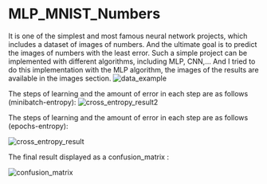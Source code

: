# MLP_MNIST_Numbers
It is one of the simplest and most famous neural network projects, which includes a dataset of images of numbers.
And the ultimate goal is to predict the images of numbers with the least error.
Such a simple project can be implemented with different algorithms, including MLP, CNN,...
And I tried to do this implementation with the MLP algorithm, the images of the results are available in the images section.
![data_example](https://github.com/payamsaemij/MLP_MNIST_Numbers/assets/109211741/b58c3c75-1975-41a2-8226-b8c5e007e4be)


The steps of learning and the amount of error in each step are as follows (minibatch-entropy):
![cross_entropy_result2](https://github.com/payamsaemij/MLP_MNIST_Numbers/assets/109211741/484b8cf0-7f3b-40e6-866d-c034d66b376b)

The steps of learning and the amount of error in each step are as follows (epochs-entropy):



![cross_entropy_result](https://github.com/payamsaemij/MLP_MNIST_Numbers/assets/109211741/ce070a49-927b-456d-b9a5-125b5c29c384)

The final result displayed as a confusion_matrix :

![confusion_matrix](https://github.com/payamsaemij/MLP_MNIST_Numbers/assets/109211741/02025068-f1bf-4c3b-bb0c-519eca82b4c2)



